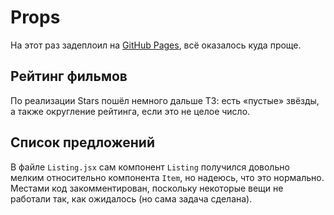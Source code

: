 # Props

На этот раз задеплоил на [GitHub Pages](https://liquidasscontainer.github.io/ra_props), всё оказалось куда проще.

## Рейтинг фильмов

По реализации Stars пошёл немного дальше ТЗ: есть «пустые» звёзды, а также округление рейтинга, если это не целое число.

## Список предложений

В файле `Listing.jsx` сам компонент `Listing` получился довольно мелким относительно компонента `Item`, но надеюсь, что это нормально. Местами код закомментирован, поскольку некоторые вещи не работали так, как ожидалось (но сама задача сделана).
